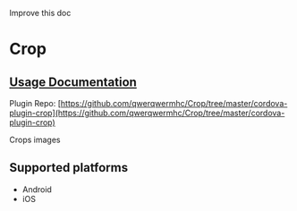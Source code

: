 
  Improve this doc


# Crop



## [Usage Documentation](https://ionicframework.com/docs/native/crop/)

Plugin Repo: [https://github.com/qwerqwermhc/Crop/tree/master/cordova-plugin-crop](https://github.com/qwerqwermhc/Crop/tree/master/cordova-plugin-crop)

Crops images

## Supported platforms
- Android
- iOS



